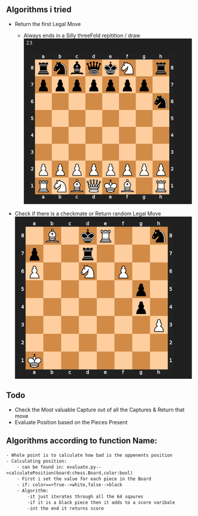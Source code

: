 ## Algorithms i tried 

- Return the first Legal Move
    - Always ends in a Silly threeFold repitition / draw
    ![Alt text](/images/i1.png)

- Check if there is a checkmate or Return random Legal Move
    ![Alt text](/images/i2.png)




## Todo 

- Check the Most valuable Capture out of all the Captures & Return that move 
- Evaluate Position based on the Pieces Present


## Algorithms according to function Name:

    - Whole point is to calculate how bad is the oppenents position
    - Calculating position:
        - can be found in: evaluate.py-->calculatePosition(board:chess.Board,color:bool)
        - First i set the value for each piece in the Board
        - if: color==>True-->white,false-->black
        - Algorithm:
            -it just iterates through all the 64 sqaures 
            -if it is a black piece then it adds to a score varibale
            -int the end it returns score
